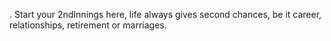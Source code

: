 . Start your 2ndInnings here, life always gives second chances, be it career, relationships, retirement or marriages.
